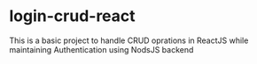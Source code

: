 # login-crud-react

This is a basic project to handle CRUD oprations in ReactJS while maintaining Authentication using NodsJS backend
